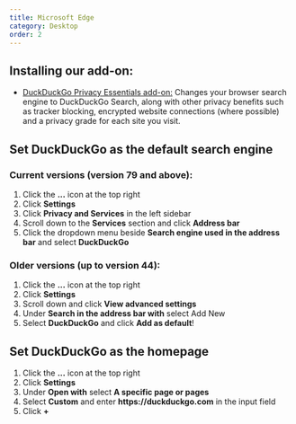 ```yaml
---
title: Microsoft Edge
category: Desktop
order: 2
---
```


<h2>Installing our add-on:</h2>
<ul>
    <li>
        <a href="https://microsoftedge.microsoft.com/addons/detail/caoacbimdbbljakfhgikoodekdnlcgpk">DuckDuckGo Privacy Essentials add-on:</a>
        Changes your browser search engine to DuckDuckGo Search, along with other privacy benefits such as tracker blocking, encrypted website connections (where possible) and a privacy grade for each site you visit.
    </li>
</ul>

<h2>Set DuckDuckGo as the default search engine</h2>
<h3>Current versions (version 79 and above):</h3>
<ol>
    <li>Click the <strong>...</strong> icon at the top right</li>
    <li>Click <strong>Settings</strong></li>
    <li>Click <strong>Privacy and Services</strong> in the left sidebar</li>
    <li>Scroll down to the <strong>Services</strong> section and click <strong>Address bar</strong></li>
    <li>Click the dropdown menu beside <strong>Search engine used in the address bar</strong> and select <strong>DuckDuckGo</strong></li>
</ol>

<h3>Older versions (up to version 44):</h3>
<ol>
    <li>Click the <strong>...</strong> icon at the top right</li>
    <li>Click <strong>Settings</strong></li>
    <li>Scroll down and click <strong>View advanced settings</strong></li>
    <li>Under <strong>Search in the address bar with</strong> select Add New</li>
    <li>
        Select <strong>DuckDuckGo</strong> and click
        <strong>Add as default</strong>!
    </li>
</ol>

<h2>Set DuckDuckGo as the homepage</h2>
<ol>
    <li>Click the <strong>...</strong> icon at the top right</li>
    <li>Click <strong>Settings</strong></li>
    <li>
        Under <strong>Open with</strong> select
        <strong>A specific page or pages</strong>
    </li>
    <li>
        Select <strong>Custom</strong> and enter
        <strong>https://duckduckgo.com</strong> in the input field
    </li>
    <li>Click <strong>+</strong></li>
</ol>
